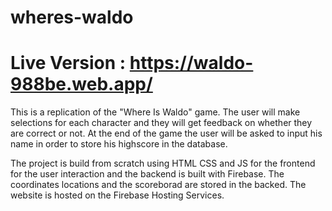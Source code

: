 # wheres-waldo
# Live Version : https://waldo-988be.web.app/</br>
This is a replication of the "Where Is Waldo" game.
The user will make selections for each character and they will get feedback on whether they are correct or not.
At the end of the game the user will be asked to input his name in order to store his highscore in the database.

The project is build from scratch using HTML CSS and JS for the frontend for the user interaction and the backend is built with Firebase.
The coordinates locations and the scoreborad are stored in the backed. The website is hosted on the Firebase Hosting Services.

